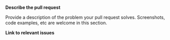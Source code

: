 **Describe the pull request**

Provide a description of the problem your pull request solves. Screenshots, code examples, etc are welcome in this section.

**Link to relevant issues**
